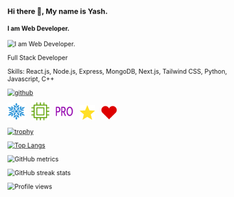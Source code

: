### Hi there 👋, My name is Yash.
#### I am Web Developer.
![I am Web Developer.](https://as1.ftcdn.net/v2/jpg/03/77/08/22/1000_F_377082215_XdCMMLYICc9uDtX4bFLP7k0bfRf5rAPF.jpg)

Full Stack Developer

Skills: React.js, Node.js, Express, MongoDB, Next.js, Tailwind CSS, Python, Javascript, C++



[<img src='https://cdn.jsdelivr.net/npm/simple-icons@3.0.1/icons/github.svg' alt='github' height='40'>](https://github.com/yashj2000)  

<a href='https://archiveprogram.github.com/'><img src='https://raw.githubusercontent.com/acervenky/animated-github-badges/master/assets/acbadge.gif' width='40' height='40'></a> <a href='https://docs.github.com/en/developers'><img src='https://raw.githubusercontent.com/acervenky/animated-github-badges/master/assets/devbadge.gif' width='40' height='40'></a> <a href='https://github.com/pricing'><img src='https://raw.githubusercontent.com/acervenky/animated-github-badges/master/assets/pro.gif' width='40' height='40'></a> <a href='https://stars.github.com/'><img src='https://raw.githubusercontent.com/acervenky/animated-github-badges/master/assets/starbadge.gif' width='35' height='35'></a> <a href='https://docs.github.com/en/github/supporting-the-open-source-community-with-github-sponsors'><img src='https://raw.githubusercontent.com/acervenky/animated-github-badges/master/assets/sponsorbadge.gif' width='35' height='35'></a> 

[![trophy](https://github-profile-trophy.vercel.app/?username=yashj2000)](https://github.com/ryo-ma/github-profile-trophy)

[![Top Langs](https://github-readme-stats.vercel.app/api/top-langs/?username=yashj2000)](https://github.com/anuraghazra/github-readme-stats)

![GitHub metrics](https://metrics.lecoq.io/yashj2000)  

![GitHub streak stats](https://streak-stats.demolab.com/?user=yashj2000)  

![Profile views](https://gpvc.arturio.dev/yashj2000)  
